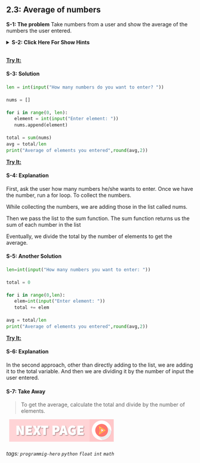 
## 2.3: Average of numbers

**S-1: The problem**
Take numbers from a user and show the average of the numbers the user entered. 

<details>
 <summary><b>S-2: Click Here For Show Hints</b></summary>
   <p>To solve this problem. 
 
First, ask the user - How many numbers you want to enter?

Then, run a for-loop. Each time, take input from the user and put it in a list. 

Once you get all the numbers, you can send the list to the sum function. The sum function will add all the numbers and give you the total. 

Finally, divide the total by the number of elements the user entered. 

That’s it, you will get the answer. 

Want to try it yourself first? Go to the code editor and try it.
</p>
 </details>
<br>

**[Try It:](/#)**


#### S-3: Solution
```python
len = int(input("How many numbers do you want to enter? "))
 
nums = []
 
for i in range(0, len):
   element = int(input("Enter element: "))
   nums.append(element)
 
total = sum(nums)
avg = total/len
print("Average of elements you entered",round(avg,2))
```

**[Try It:](/https://play.google.com/store/apps/details?id=com.learnprogramming.codecamp)**

#### S-4: Explanation
First, ask the user how many numbers he/she wants to enter. Once we have the number, run a for loop. To collect the numbers. 

While collecting the numbers, we are adding those in the list called nums.

Then we pass the list to the sum function. The sum function returns us the sum of each number in the list

Eventually, we divide the total by the number of elements to get the average.

#### S-5: Another Solution
```python
len=int(input("How many numbers you want to enter: "))
 
total = 0
 
for i in range(0,len):
   elem=int(input("Enter element: "))
   total += elem
 
avg = total/len
print("Average of elements you entered",round(avg,2))
```
**[Try It:](/https://play.google.com/store/apps/details?id=com.learnprogramming.codecamp)**

#### S-6: Explanation
In the second approach, other than directly adding to the list, we are adding it to the total variable. And then we are dividing it by the number of input the user entered. 

#### S-7: Take Away
> To get the average, calculate the total and divide by the number of elements.

&nbsp;
[![Next Page](../assets/next-button.png)](../README.md)
&nbsp;

###### tags: `programmig-hero` `python` `float` `int` `math` 